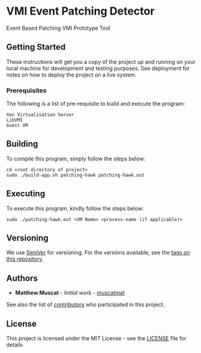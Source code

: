 # VMI Event Patching Detector

Event Based Patching VMI Prototype Tool


## Getting Started

These instructions will get you a copy of the project up and running on your local machine for development and testing purposes. See deployment for notes on how to deploy the project on a live system.

### Prerequisites

The following is a list of pre-requisite to build and execute the program:

```
Xen Virtualisation Server
LibVMI
Guest VM
```

## Building

To compile this program, simply follow the steps below:

```
cd <root directory of project>
sudo ./build-app.sh patching-hawk patching-hawk.out
```

## Executing

To execute this program, kindly follow the steps below:

```
sudo ./patching-hawk.out <VM Name> <process-name (if applicable)>
```

## Versioning

We use [SemVer](http://semver.org/) for versioning. For the versions available, see the [tags on this repository](https://github.com/your/project/tags). 

## Authors

* **Matthew Muscat** - *Initial work* - [muscatmat](https://github.com/muscatmat)

See also the list of [contributors](https://github.com/vmi-event-naive-detector/contributors) who participated in this project.

## License

This project is licensed under the MIT License - see the [LICENSE](LICENSE) file for details


